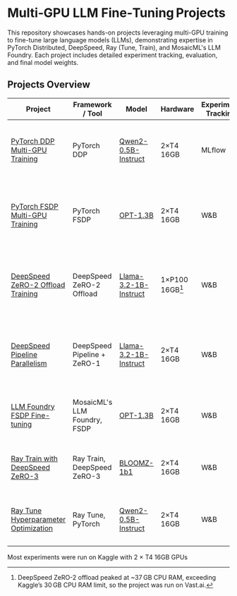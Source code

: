 # Multi‑GPU LLM Fine‑Tuning Projects

This repository showcases hands-on projects leveraging multi-GPU training to fine-tune large language models (LLMs), demonstrating expertise in PyTorch Distributed, DeepSpeed, Ray (Tune, Train), and MosaicML's LLM Foundry. Each project includes detailed experiment tracking, evaluation, and final model weights.

## Projects Overview

| Project | Framework / Tool | Model | Hardware | Experiment Tracking | Resources |
|---------|------------------|-------|----------|---------------------|-----------|
| [PyTorch DDP Multi-GPU Training](./pytorch-ddp/) | PyTorch DDP | [Qwen2-0.5B-Instruct](https://huggingface.co/Qwen/Qwen2-0.5B-Instruct) | 2×T4 16GB | MLflow | <ul><li><a href="https://www.kaggle.com/code/saratkannan/pytorch-ddp-qwen-2gpus">Training Notebook</a></li><li><a href="https://www.kaggle.com/code/saratkannan/ddp-qwen-evaluation-notebook">Evaluation Notebook</a></li><li><a href="https://huggingface.co/ash001/pytorch-DDP-Qwen-0.5B/tree/main">HF Model</a></li></ul> |
| [PyTorch FSDP Multi-GPU Training](./pytorch-fsdp/) | PyTorch FSDP | [OPT-1.3B](https://huggingface.co/facebook/opt-1.3b) | 2×T4 16GB | W&B | <ul><li><a href="https://www.kaggle.com/code/saratkannan/pytorch-fsdp-opt-1-3b">Training Notebook</a></li><li><a href="https://www.kaggle.com/code/saratkannan/fsdp-opt-model-evaluation">Evaluation Notebook</a></li><li><a href="https://huggingface.co/ash001/pytorch-fsdp-opt-1.3B/tree/main">HF Model</a></li><li><a href="https://wandb.ai/kannansarat9/opt-1.3B-fsdp-arxiv">W&B</a></li></ul> |
| [DeepSpeed ZeRO-2 Offload Training](./deepspeed-offload/) | DeepSpeed ZeRO-2 Offload | [Llama-3.2-1B-Instruct](https://huggingface.co/meta-llama/Llama-3.2-1B-Instruct) | 1×P100 16GB[^ds_offload] | W&B | <ul><li><a href="https://www.kaggle.com/code/saratkannan/deepspeed-offload-llama-notebook">Training Notebook</a></li><li><a href="https://www.kaggle.com/code/saratkannan/deepspeed-offload-model-evaluation">Evaluation Notebook</a></li><li><a href="https://huggingface.co/ash001/deepspeed-offload-llama-3.2-1B/tree/main">HF Model</a></li><li><a href="https://wandb.ai/kannansarat9/deepspeed-llama-3.2-1B-finetune">W&B</a></li></ul> |
| [DeepSpeed Pipeline Parallelism](./deepspeed-pipeline/) | DeepSpeed Pipeline + ZeRO-1 | [Llama-3.2-1B-Instruct](https://huggingface.co/meta-llama/Llama-3.2-1B-Instruct) | 2×T4 16GB | W&B | <ul><li><a href="https://www.kaggle.com/code/saratkannan/deepspeed-pipeline-notebook">Training Notebook</a></li><li><a href="https://www.kaggle.com/code/saratkannan/deepspeed-pipeline-evaluation-notebook">Evaluation Notebook</a></li><li><a href="https://huggingface.co/ash001/deepspeed-pipeline-llama-1B/tree/main">HF Model</a></li><li><a href="https://wandb.ai/kannansarat9/llama-1b-ds-pipeline">W&B</a></li></ul> |
| [LLM Foundry FSDP Fine-tuning](./llm-foundry-finetune/) | MosaicML's LLM Foundry, FSDP | [OPT-1.3B](https://huggingface.co/facebook/opt-1.3b) | 2×T4 16GB | W&B | <ul><li><a href="https://www.kaggle.com/code/saratkannan/llm-foundry-notebook">Training Notebook</a></li><li><a href="https://huggingface.co/ash001/llm-foundry-fsdp-opt-1.3B/tree/epoch-2">HF Model</a></li><li><a href="https://wandb.ai/kannansarat9/llm-foundry-demo/workspace">W&B</a></li></ul> |
| [Ray Train with DeepSpeed ZeRO-3](./ray-train/) | Ray Train, DeepSpeed ZeRO-3 | [BLOOMZ-1b1](https://huggingface.co/bigscience/bloomz-1b1) | 2×T4 16GB | W&B | <ul><li><a href="https://www.kaggle.com/code/saratkannan/ray-train-bloom-1b-notebook-start">Training Notebook</a></li><li><a href="https://huggingface.co/ash001/ray-train-zero-3-bloom-1B/tree/main">HF Model</a></li><li><a href="https://wandb.ai/kannansarat9/ray-bloom-1b-zero3/workspace">W&B</a></li></ul> |
| [Ray Tune Hyperparameter Optimization](./ray-tune/) | Ray Tune, PyTorch | [Qwen2-0.5B-Instruct](https://huggingface.co/Qwen/Qwen2-0.5B-Instruct) | 2×T4 16GB | W&B | <ul><li><a href="https://www.kaggle.com/code/saratkannan/ray-tune-qwen-0-5b-notebook-6-trials">Training Notebook</a></li><li><a href="https://huggingface.co/ash001/ray-tune-qwen-0.5B/tree/main">HF Model</a></li><li><a href="https://wandb.ai/kannansarat9/ray-tune-qwen/workspace">W&B</a></li></ul> |

Most experiments were run on Kaggle with 2 × T4 16GB GPUs<br>
[^ds_offload]: DeepSpeed ZeRO-2 offload peaked at ~37 GB CPU RAM, exceeding Kaggle’s 30 GB CPU RAM limit, so the project was run on Vast.ai.
